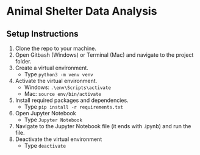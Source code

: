# Animal Shelter Data Analysis
 
## Setup Instructions
1. Clone the repo to your machine.
2. Open Gitbash (Windows) or Terminal (Mac) and navigate to the project folder.
3. Create a virtual environment.
    - Type  `python3 -m venv venv`
4. Activate the virtual environment.
    - Windows:  `.\env\Scripts\activate`
    - Mac:  `source env/bin/activate`
5. Install required packages and dependencies.
   - Type   `pip install -r requirements.txt`
6. Open Jupyter Notebook
   - Type  `Jupyter Notebook`
7. Navigate to the Jupyter Notebook file (it ends with .ipynb) and run the file.
8. Deactivate the virtual environment
   - Type `deactivate`
